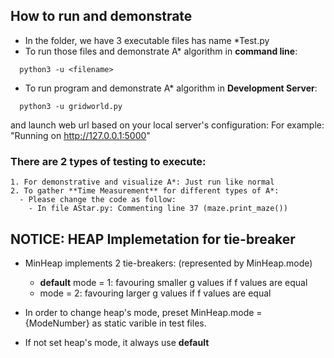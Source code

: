 ## How to run and demonstrate
  - In the folder, we have 3 executable files has name *Test.py
  - To run those files and demonstrate A* algorithm in **command line**:
  ```
    python3 -u <filename>
  ```

  - To run program and demonstrate A* algorithm in **Development Server**:
  ```
    python3 -u gridworld.py
  ```

  and launch web url based on your local server's configuration:
  For example: "Running on http://127.0.0.1:5000"

  ### There are 2 types of testing to execute:
    1. For demonstrative and visualize A*: Just run like normal
    2. To gather **Time Measurement** for different types of A*:
      - Please change the code as follow:
        - In file AStar.py: Commenting line 37 (maze.print_maze())  


## NOTICE: HEAP Implemetation for tie-breaker

- MinHeap implements 2 tie-breakers: (represented by MinHeap.mode)
  - **default** mode = 1: favouring smaller g values if f values are equal
  - mode = 2: favouring larger g values if f values are equal

- In order to change heap's mode, preset MinHeap.mode = {ModeNumber} as static varible in test files.
- If not set heap's mode, it always use **default**
